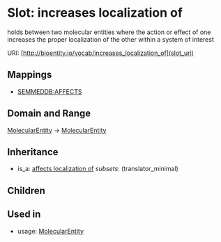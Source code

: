 # Slot: increases localization of


holds between two molecular entities where the action or effect of one increases the proper localization of the other within a system of interest

URI: [http://bioentity.io/vocab/increases_localization_of](slot_uri)
## Mappings

 * [SEMMEDDB:AFFECTS](http://purl.obolibrary.org/obo/SEMMEDDB_AFFECTS)
## Domain and Range

[MolecularEntity](MolecularEntity.md) -> [MolecularEntity](MolecularEntity.md)
## Inheritance

 *  is_a: [affects localization of](affects_localization_of.md) *subsets*: (translator_minimal)
## Children

## Used in

 *  usage: [MolecularEntity](MolecularEntity.md)
